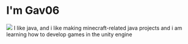 # I'm Gav06
![](https://counter.gofiber.io/badge/gav06/gav06)
I like java, and i like making minecraft-related java projects
and i am learning how to develop games in the unity engine